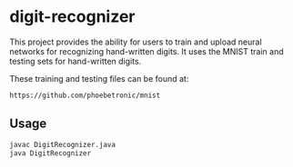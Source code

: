 # digit-recognizer

This project provides the ability for users to train and upload neural networks for recognizing hand-written digits. It uses the MNIST train and testing sets for hand-written digits.

These training and testing files can be found at: 
```bash 
https://github.com/phoebetronic/mnist
```

## Usage 
```bash
javac DigitRecognizer.java
java DigitRecognizer
```
